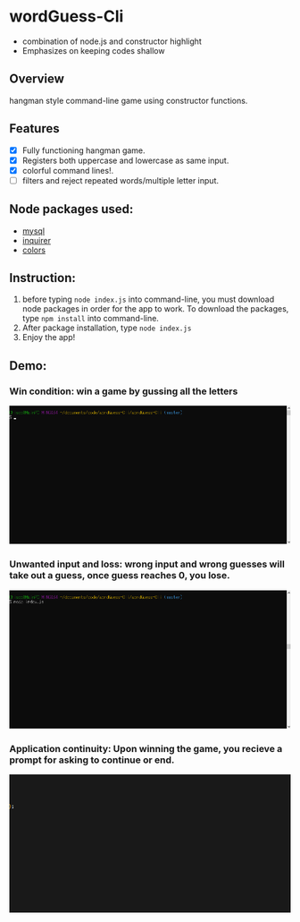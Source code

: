 # wordGuess-Cli
- combination of node.js and constructor highlight
- Emphasizes on keeping codes shallow

## Overview

hangman style command-line game using constructor functions.

## Features

- [x] Fully functioning hangman game. 
- [x] Registers both uppercase and lowercase as same input.
- [x] colorful command lines!.
- [ ] filters and reject repeated words/multiple letter input.

## Node packages used:

* [mysql](https://www.npmjs.com/package/mysql)
* [inquirer](https://www.npmjs.com/package/inquirer)
* [colors](https://www.npmjs.com/package/colors)

## Instruction:

1. before typing `node index.js` into command-line, you must download node packages in order for the app to work. To download the packages, type `npm install` into command-line.
2. After package installation, type `node index.js`
3. Enjoy the app!

## Demo:
### Win condition: win a game by gussing all the letters
![win game](assets/images/wordGuessREADME.gif)
### Unwanted input and loss: wrong input and wrong guesses will take out a guess, once guess reaches 0, you lose.
![lose game](assets/images/nomoreguessREADME.gif)
### Application continuity: Upon winning the game, you recieve a prompt for asking to continue or end.
![continue game](assets/images/continuegameREADME.gif)
